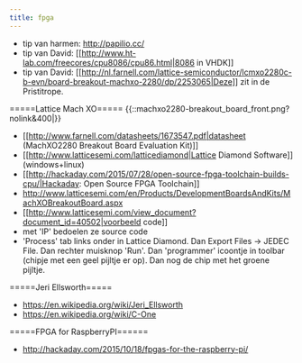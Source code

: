 ```yaml
---
title: fpga
---
```


* tip van harmen: http://papilio.cc/
* tip van David: [[http://www.ht-lab.com/freecores/cpu8086/cpu86.html|8086 in VHDK]]
* tip van David: [[http://nl.farnell.com/lattice-semiconductor/lcmxo2280c-b-evn/board-breakout-machxo-2280/dp/2253065|Deze]] zit in de Pristitrope.

=====Lattice Mach XO=====
{{::machxo2280-breakout_board_front.png?nolink&400|}}
* [[http://www.farnell.com/datasheets/1673547.pdf|datasheet (MachXO2280 Breakout Board Evaluation Kit)]]
* [[http://www.latticesemi.com/latticediamond|Lattice Diamond Software]] (windows+linux)
* [[http://hackaday.com/2015/07/28/open-source-fpga-toolchain-builds-cpu/|Hackaday: Open Source FPGA Toolchain]]
* http://www.latticesemi.com/en/Products/DevelopmentBoardsAndKits/MachXOBreakoutBoard.aspx
* [[http://www.latticesemi.com/view_document?document_id=40502|voorbeeld code]]
* met 'IP' bedoelen ze source code
* 'Process' tab links onder in Lattice Diamond. Dan Export Files -> JEDEC File. Dan rechter muisknop 'Run'. Dan 'programmer' icoontje in toolbar (chipje met een geel pijltje er op). Dan nog de chip met het groene pijltje.

=====Jeri Ellsworth=====
* https://en.wikipedia.org/wiki/Jeri_Ellsworth
* https://en.wikipedia.org/wiki/C-One

=====FPGA for RaspberryPI======
* http://hackaday.com/2015/10/18/fpgas-for-the-raspberry-pi/
